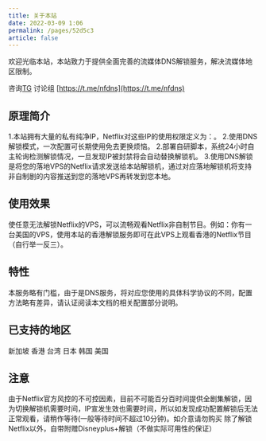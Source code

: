 ```yaml
---
title: 关于本站
date: 2022-03-09 1:06
permalink: /pages/52d5c3
article: false
---
```


欢迎光临本站，本站致力于提供全面完善的流媒体DNS解锁服务，解决流媒体地区限制。

咨询[TG](https://t.me/leo_togo)  讨论组 [https://t.me/nfdns](https://t.me/nfdns)

## 原理简介
1.本站拥有大量的私有纯净IP，Netflix对这些IP的使用权限定义为：<Badge text="支持非自制剧的观看" type="error" vertical="middle"/>。
2.使用DNS解锁模式，一次配置可长期使用免去更换烦恼。
2.部署自研脚本，系统24小时自主轮询检测解锁情况，一旦发现IP被封禁将会自动替换解锁机。
3.使用DNS解锁是将您的落地VPS的Netflix请求发送给本站解锁机，通过对应落地解锁机将支持非自制剧的内容推送到您的落地VPS再转发到您本地。


## 使用效果
使任意无法解锁Netflix的VPS，可以流畅观看Netflix非自制节目。例如：你有一台美国的VPS，使用本站的香港解锁服务即可在此VPS上观看香港的Netflix节目（自行举一反三）。

## 特性
本服务略有门槛，由于是DNS服务，将对应您使用的具体科学协议的不同，配置方法略有差异，请认证阅读本文档的相关配置部分说明。

## 已支持的地区
新加坡  香港  台湾  日本  韩国  美国

## 注意
由于Netflix官方风控的不可控因素，目前不可能百分百时间提供全剧集解锁，因为切换解锁机需要时间，IP宣发生效也需要时间，所以如发现成功配置解锁后无法正常观看，请稍作等待(一般等待时间不超过10分钟)。如介意请勿购买
除了解锁Netflix以外，自带附赠Disneyplus+解锁（不做实际可用性的保证）

